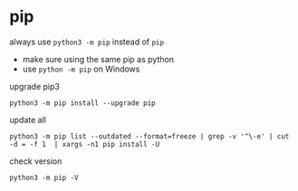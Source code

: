 # pip

always use `python3 -m pip` instead of `pip`

- make sure using the same pip as python
- use `python -m pip` on Windows

upgrade pip3

```
python3 -m pip install --upgrade pip
```

update all

```
python3 -m pip list --outdated --format=freeze | grep -v '^\-e' | cut -d = -f 1  | xargs -n1 pip install -U
```

check version

```
python3 -m pip -V
```
